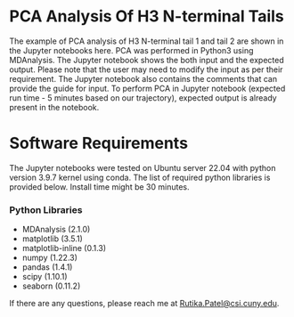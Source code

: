 # PCA Analysis Of H3 N-terminal Tails
The example of PCA analysis of H3 N-terminal tail 1 and tail 2 are shown in the Jupyter notebooks here. PCA was performed in Python3 using MDAnalysis. The Jupyter notebook shows the both input and the expected output. Please note that the user may need to modify the input as per their requirement. The Jupyter notebook also contains the comments that can provide the guide for input. To perform PCA in Jupyter notebook (expected run time - 5 minutes based on our trajectory), expected output is already present in the notebook. 
# Software Requirements 
The Jupyter notebooks were tested on Ubuntu server 22.04 with python version 3.9.7 kernel using conda. The list of required python libraries is provided below. Install time might be 30 minutes. 
### Python Libraries 
+ MDAnalysis (2.1.0)
+ matplotlib (3.5.1)
+ matplotlib-inline (0.1.3)
+ numpy (1.22.3)
+ pandas (1.4.1)
+ scipy (1.10.1)
+ seaborn (0.11.2)

If there are any questions, please reach me at Rutika.Patel@csi.cuny.edu. 

